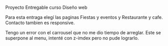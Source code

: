 Proyecto Entregable curso Diseño web

Para esta entraga elegí las paginas Fiestas y eventos y Restaurante y cafe. Contacto tambien es responsive.

Tengo un error con el carrousel que no me dio tiempo de arreglar. Este se superpone al menu, intenté con z-imdex pero no pude lograrlo.
